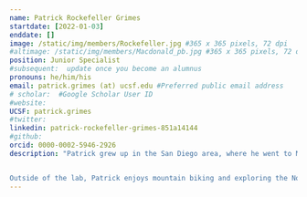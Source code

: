 ```yaml
---
name: Patrick Rockefeller Grimes
startdate: [2022-01-03]
enddate: []
image: /static/img/members/Rockefeller.jpg #365 x 365 pixels, 72 dpi
#altimage: /static/img/members/Macdonald_pb.jpg #365 x 365 pixels, 72 dpi
position: Junior Specialist
#subsequent:  update once you become an alumnus
pronouns: he/him/his
email: patrick.grimes (at) ucsf.edu #Preferred public email address
# scholar:  #Google Scholar User ID
#website:
UCSF: patrick.grimes
#twitter:
linkedin: patrick-rockefeller-grimes-851a14144
#github:
orcid: 0000-0002-5946-2926
description: "Patrick grew up in the San Diego area, where he went to MiraCosta College before transferring to UC Santa Cruz. As an undergraduate, he worked in the lab of Shaowei Chen, studying functionalized nanoparticles and their applications in photovoltaics and nitrogen fixation. After graduating, Patrick joined the lab of Seemay Chou at UCSF, where he worked on projects seeking to understand host-pathogen interactions between ticks and Lyme Borreliae as well as structure-function studies of the bacterial cell envelope as it relates to interbacterial competition. Later, he joined the Coyote-Maestas lab, where he is developing new deep mutational scanning tools and exploring TRPV1 function through deep mutational scanning.


Outside of the lab, Patrick enjoys mountain biking and exploring the Northern California wilderness with his dog Dot."
---
```

